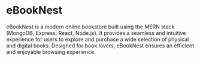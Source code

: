 # eBookNest
eBookNest is a modern online bookstore built using the MERN stack (MongoDB, Express, React, Node.js). It provides a seamless and intuitive experience for users to explore and purchase a wide selection of physical and digital books. Designed for book lovers, eBookNest ensures an efficient and enjoyable browsing experience.
